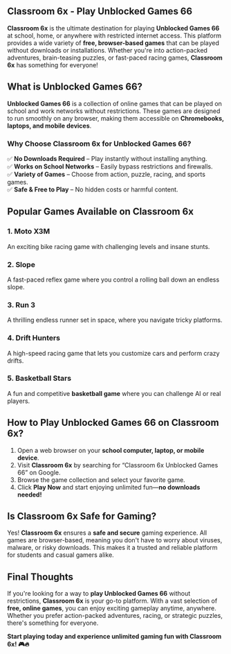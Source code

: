 ## **Classroom 6x - Play Unblocked Games 66**  

**Classroom 6x** is the ultimate destination for playing **Unblocked Games 66** at school, home, or anywhere with restricted internet access. This platform provides a wide variety of **free, browser-based games** that can be played without downloads or installations. Whether you're into action-packed adventures, brain-teasing puzzles, or fast-paced racing games, **Classroom 6x** has something for everyone!  



## **What is Unblocked Games 66?**  

**Unblocked Games 66** is a collection of online games that can be played on school and work networks without restrictions. These games are designed to run smoothly on any browser, making them accessible on **Chromebooks, laptops, and mobile devices**.  

### **Why Choose Classroom 6x for Unblocked Games 66?**  

✅ **No Downloads Required** – Play instantly without installing anything.  
✅ **Works on School Networks** – Easily bypass restrictions and firewalls.  
✅ **Variety of Games** – Choose from action, puzzle, racing, and sports games.  
✅ **Safe & Free to Play** – No hidden costs or harmful content.  

## **Popular Games Available on Classroom 6x**  

### **1. Moto X3M**  
An exciting bike racing game with challenging levels and insane stunts.  

### **2. Slope**  
A fast-paced reflex game where you control a rolling ball down an endless slope.  

### **3. Run 3**  
A thrilling endless runner set in space, where you navigate tricky platforms.  

### **4. Drift Hunters**  
A high-speed racing game that lets you customize cars and perform crazy drifts.  

### **5. Basketball Stars**  
A fun and competitive **basketball game** where you can challenge AI or real players.  

## **How to Play Unblocked Games 66 on Classroom 6x?**  

1. Open a web browser on your **school computer, laptop, or mobile device**.  
2. Visit **Classroom 6x** by searching for “Classroom 6x Unblocked Games 66” on Google.  
3. Browse the game collection and select your favorite game.  
4. Click **Play Now** and start enjoying unlimited fun—**no downloads needed!**  

## **Is Classroom 6x Safe for Gaming?**  

Yes! **Classroom 6x** ensures a **safe and secure** gaming experience. All games are browser-based, meaning you don't have to worry about viruses, malware, or risky downloads. This makes it a trusted and reliable platform for students and casual gamers alike.  

## **Final Thoughts**  

If you're looking for a way to **play Unblocked Games 66** without restrictions, **Classroom 6x** is your go-to platform. With a vast selection of **free, online games**, you can enjoy exciting gameplay anytime, anywhere. Whether you prefer action-packed adventures, racing, or strategic puzzles, there's something for everyone.  

**Start playing today and experience unlimited gaming fun with Classroom 6x! 🎮🔥**
